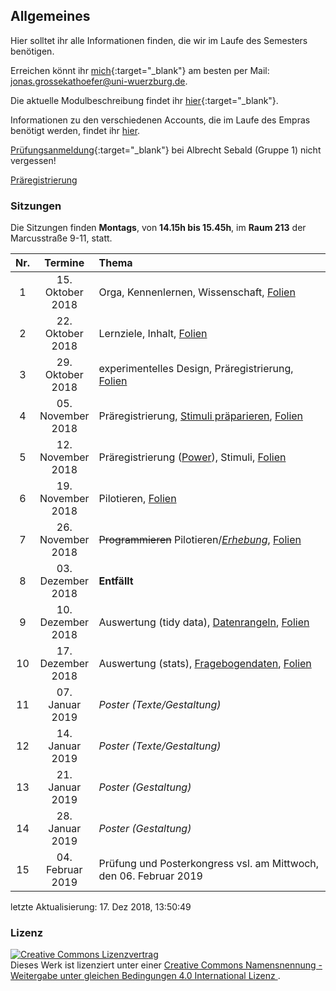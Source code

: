 Allgemeines
-----------

Hier solltet ihr alle Informationen finden, die wir im Laufe des Semesters benötigen.

Erreichen könnt ihr [mich](http://www.i1.psychologie.uni-wuerzburg.de/ekp/personen/jonas-grossekathoefer/msc-jonas-grossekathoefer/){:target="\_blank"} am besten per Mail: <jonas.grossekathoefer@uni-wuerzburg.de>.

Die aktuelle Modulbeschreibung findet ihr [hier](https://www2.uni-wuerzburg.de/mhb/MB-de-06-PSY-EFM-152-m01.pdf){:target="\_blank"}.

Informationen zu den verschiedenen Accounts, die im Laufe des Empras benötigt werden, findet ihr [hier](material/account.html).

[Prüfungsanmeldung](https://www-sbhome1.zv.uni-wuerzburg.de/qisserver/rds?state=verpublish&status=init&vmfile=no&publishid=201046&moduleCall=webInfo&publishConfFile=webInfo&publishSubDir=veranstaltung){:target="\_blank"} bei Albrecht Sebald (Gruppe 1) nicht vergessen!

[Präregistrierung](material/preregistration.html)

### Sitzungen

Die Sitzungen finden **Montags**, von **14.15h bis 15.45h**, im **Raum 213** der Marcusstraße 9-11, statt.

<table>
<colgroup>
<col width="4%" />
<col width="13%" />
<col width="82%" />
</colgroup>
<thead>
<tr class="header">
<th align="center">Nr.</th>
<th align="center">Termine</th>
<th align="left">Thema</th>
</tr>
</thead>
<tbody>
<tr class="odd">
<td align="center">1</td>
<td align="center">15. Oktober 2018</td>
<td align="left">Orga, Kennenlernen, Wissenschaft, <a href="slides/sitzung01-orga.html">Folien</a></td>
</tr>
<tr class="even">
<td align="center">2</td>
<td align="center">22. Oktober 2018</td>
<td align="left">Lernziele, Inhalt, <a href="slides/sitzung02-inhalt.html">Folien</a></td>
</tr>
<tr class="odd">
<td align="center">3</td>
<td align="center">29. Oktober 2018</td>
<td align="left">experimentelles Design, Präregistrierung, <a href="slides/sitzung03-vorbereitung.html">Folien</a></td>
</tr>
<tr class="even">
<td align="center">4</td>
<td align="center">05. November 2018</td>
<td align="left">Präregistrierung, <a href="material/instruction-stim_prep.html">Stimuli präparieren</a>, <a href="slides/sitzung04-prereg.html">Folien</a></td>
</tr>
<tr class="odd">
<td align="center">5</td>
<td align="center">12. November 2018</td>
<td align="left">Präregistrierung (<a href="http://rpsychologist.com/d3/NHST/">Power</a>), Stimuli, <a href="slides/sitzung05-power.html">Folien</a></td>
</tr>
<tr class="even">
<td align="center">6</td>
<td align="center">19. November 2018</td>
<td align="left">Pilotieren, <a href="slides/sitzung06-pilot.html">Folien</a></td>
</tr>
<tr class="odd">
<td align="center">7</td>
<td align="center">26. November 2018</td>
<td align="left"><del>Programmieren</del> Pilotieren/<a href="material/instruction-experiment.html"><em>Erhebung</em></a>, <a href="slides/sitzung07-start.html">Folien</a></td>
</tr>
<tr class="even">
<td align="center">8</td>
<td align="center">03. Dezember 2018</td>
<td align="left"><strong>Entfällt</strong></td>
</tr>
<tr class="odd">
<td align="center">9</td>
<td align="center">10. Dezember 2018</td>
<td align="left">Auswertung (tidy data), <a href="material/01_read_wrangle_data.html">Datenrangeln</a>, <a href="slides/sitzung08-rangeln.html">Folien</a></td>
</tr>
<tr class="even">
<td align="center">10</td>
<td align="center">17. Dezember 2018</td>
<td align="left">Auswertung (stats), <a href="material/fragebogendaten.html">Fragebogendaten</a>, <a href="slides/sitzung09-modeln.html">Folien</a></td>
</tr>
<tr class="odd">
<td align="center">11</td>
<td align="center">07. Januar 2019</td>
<td align="left"><em>Poster (Texte/Gestaltung)</em></td>
</tr>
<tr class="even">
<td align="center">12</td>
<td align="center">14. Januar 2019</td>
<td align="left"><em>Poster (Texte/Gestaltung)</em></td>
</tr>
<tr class="odd">
<td align="center">13</td>
<td align="center">21. Januar 2019</td>
<td align="left"><em>Poster (Gestaltung)</em></td>
</tr>
<tr class="even">
<td align="center">14</td>
<td align="center">28. Januar 2019</td>
<td align="left"><em>Poster (Gestaltung)</em></td>
</tr>
<tr class="odd">
<td align="center">15</td>
<td align="center">04. Februar 2019</td>
<td align="left">Prüfung und Posterkongress vsl. am Mittwoch, den 06. Februar 2019</td>
</tr>
</tbody>
</table>

letzte Aktualisierung: 17. Dez 2018, 13:50:49

### Lizenz

<a rel="license" href="http://creativecommons.org/licenses/by-sa/4.0/"><img alt="Creative Commons Lizenzvertrag" style="border-width:0" src="https://i.creativecommons.org/l/by-sa/4.0/88x31.png" /></a><br />Dieses Werk ist lizenziert unter einer <a rel="license" href="http://creativecommons.org/licenses/by-sa/4.0/">Creative Commons Namensnennung - Weitergabe unter gleichen Bedingungen 4.0 International Lizenz </a>.
